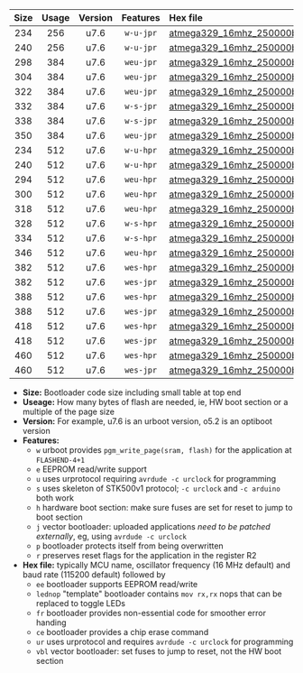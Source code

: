 |Size|Usage|Version|Features|Hex file|
|:-:|:-:|:-:|:-:|:--|
|234|256|u7.6|`w-u-jpr`|[atmega329_16mhz_250000bps_ur_vbl.hex](https://raw.githubusercontent.com/stefanrueger/urboot/main/bootloaders/atmega329/fcpu_16mhz/250000_bps/atmega329_16mhz_250000bps_ur_vbl.hex)|
|240|256|u7.6|`w-u-jpr`|[atmega329_16mhz_250000bps_lednop_ur_vbl.hex](https://raw.githubusercontent.com/stefanrueger/urboot/main/bootloaders/atmega329/fcpu_16mhz/250000_bps/atmega329_16mhz_250000bps_lednop_ur_vbl.hex)|
|298|384|u7.6|`weu-jpr`|[atmega329_16mhz_250000bps_ee_ur_vbl.hex](https://raw.githubusercontent.com/stefanrueger/urboot/main/bootloaders/atmega329/fcpu_16mhz/250000_bps/atmega329_16mhz_250000bps_ee_ur_vbl.hex)|
|304|384|u7.6|`weu-jpr`|[atmega329_16mhz_250000bps_ee_lednop_ur_vbl.hex](https://raw.githubusercontent.com/stefanrueger/urboot/main/bootloaders/atmega329/fcpu_16mhz/250000_bps/atmega329_16mhz_250000bps_ee_lednop_ur_vbl.hex)|
|322|384|u7.6|`weu-jpr`|[atmega329_16mhz_250000bps_ee_lednop_fr_ur_vbl.hex](https://raw.githubusercontent.com/stefanrueger/urboot/main/bootloaders/atmega329/fcpu_16mhz/250000_bps/atmega329_16mhz_250000bps_ee_lednop_fr_ur_vbl.hex)|
|332|384|u7.6|`w-s-jpr`|[atmega329_16mhz_250000bps_vbl.hex](https://raw.githubusercontent.com/stefanrueger/urboot/main/bootloaders/atmega329/fcpu_16mhz/250000_bps/atmega329_16mhz_250000bps_vbl.hex)|
|338|384|u7.6|`w-s-jpr`|[atmega329_16mhz_250000bps_lednop_vbl.hex](https://raw.githubusercontent.com/stefanrueger/urboot/main/bootloaders/atmega329/fcpu_16mhz/250000_bps/atmega329_16mhz_250000bps_lednop_vbl.hex)|
|350|384|u7.6|`weu-jpr`|[atmega329_16mhz_250000bps_ee_lednop_fr_ce_ur_vbl.hex](https://raw.githubusercontent.com/stefanrueger/urboot/main/bootloaders/atmega329/fcpu_16mhz/250000_bps/atmega329_16mhz_250000bps_ee_lednop_fr_ce_ur_vbl.hex)|
|234|512|u7.6|`w-u-hpr`|[atmega329_16mhz_250000bps_ur.hex](https://raw.githubusercontent.com/stefanrueger/urboot/main/bootloaders/atmega329/fcpu_16mhz/250000_bps/atmega329_16mhz_250000bps_ur.hex)|
|240|512|u7.6|`w-u-hpr`|[atmega329_16mhz_250000bps_lednop_ur.hex](https://raw.githubusercontent.com/stefanrueger/urboot/main/bootloaders/atmega329/fcpu_16mhz/250000_bps/atmega329_16mhz_250000bps_lednop_ur.hex)|
|294|512|u7.6|`weu-hpr`|[atmega329_16mhz_250000bps_ee_ur.hex](https://raw.githubusercontent.com/stefanrueger/urboot/main/bootloaders/atmega329/fcpu_16mhz/250000_bps/atmega329_16mhz_250000bps_ee_ur.hex)|
|300|512|u7.6|`weu-hpr`|[atmega329_16mhz_250000bps_ee_lednop_ur.hex](https://raw.githubusercontent.com/stefanrueger/urboot/main/bootloaders/atmega329/fcpu_16mhz/250000_bps/atmega329_16mhz_250000bps_ee_lednop_ur.hex)|
|318|512|u7.6|`weu-hpr`|[atmega329_16mhz_250000bps_ee_lednop_fr_ur.hex](https://raw.githubusercontent.com/stefanrueger/urboot/main/bootloaders/atmega329/fcpu_16mhz/250000_bps/atmega329_16mhz_250000bps_ee_lednop_fr_ur.hex)|
|328|512|u7.6|`w-s-hpr`|[atmega329_16mhz_250000bps.hex](https://raw.githubusercontent.com/stefanrueger/urboot/main/bootloaders/atmega329/fcpu_16mhz/250000_bps/atmega329_16mhz_250000bps.hex)|
|334|512|u7.6|`w-s-hpr`|[atmega329_16mhz_250000bps_lednop.hex](https://raw.githubusercontent.com/stefanrueger/urboot/main/bootloaders/atmega329/fcpu_16mhz/250000_bps/atmega329_16mhz_250000bps_lednop.hex)|
|346|512|u7.6|`weu-hpr`|[atmega329_16mhz_250000bps_ee_lednop_fr_ce_ur.hex](https://raw.githubusercontent.com/stefanrueger/urboot/main/bootloaders/atmega329/fcpu_16mhz/250000_bps/atmega329_16mhz_250000bps_ee_lednop_fr_ce_ur.hex)|
|382|512|u7.6|`wes-hpr`|[atmega329_16mhz_250000bps_ee.hex](https://raw.githubusercontent.com/stefanrueger/urboot/main/bootloaders/atmega329/fcpu_16mhz/250000_bps/atmega329_16mhz_250000bps_ee.hex)|
|382|512|u7.6|`wes-jpr`|[atmega329_16mhz_250000bps_ee_vbl.hex](https://raw.githubusercontent.com/stefanrueger/urboot/main/bootloaders/atmega329/fcpu_16mhz/250000_bps/atmega329_16mhz_250000bps_ee_vbl.hex)|
|388|512|u7.6|`wes-hpr`|[atmega329_16mhz_250000bps_ee_lednop.hex](https://raw.githubusercontent.com/stefanrueger/urboot/main/bootloaders/atmega329/fcpu_16mhz/250000_bps/atmega329_16mhz_250000bps_ee_lednop.hex)|
|388|512|u7.6|`wes-jpr`|[atmega329_16mhz_250000bps_ee_lednop_vbl.hex](https://raw.githubusercontent.com/stefanrueger/urboot/main/bootloaders/atmega329/fcpu_16mhz/250000_bps/atmega329_16mhz_250000bps_ee_lednop_vbl.hex)|
|418|512|u7.6|`wes-hpr`|[atmega329_16mhz_250000bps_ee_lednop_fr.hex](https://raw.githubusercontent.com/stefanrueger/urboot/main/bootloaders/atmega329/fcpu_16mhz/250000_bps/atmega329_16mhz_250000bps_ee_lednop_fr.hex)|
|418|512|u7.6|`wes-jpr`|[atmega329_16mhz_250000bps_ee_lednop_fr_vbl.hex](https://raw.githubusercontent.com/stefanrueger/urboot/main/bootloaders/atmega329/fcpu_16mhz/250000_bps/atmega329_16mhz_250000bps_ee_lednop_fr_vbl.hex)|
|460|512|u7.6|`wes-hpr`|[atmega329_16mhz_250000bps_ee_lednop_fr_ce.hex](https://raw.githubusercontent.com/stefanrueger/urboot/main/bootloaders/atmega329/fcpu_16mhz/250000_bps/atmega329_16mhz_250000bps_ee_lednop_fr_ce.hex)|
|460|512|u7.6|`wes-jpr`|[atmega329_16mhz_250000bps_ee_lednop_fr_ce_vbl.hex](https://raw.githubusercontent.com/stefanrueger/urboot/main/bootloaders/atmega329/fcpu_16mhz/250000_bps/atmega329_16mhz_250000bps_ee_lednop_fr_ce_vbl.hex)|

- **Size:** Bootloader code size including small table at top end
- **Useage:** How many bytes of flash are needed, ie, HW boot section or a multiple of the page size
- **Version:** For example, u7.6 is an urboot version, o5.2 is an optiboot version
- **Features:**
  + `w` urboot provides `pgm_write_page(sram, flash)` for the application at `FLASHEND-4+1`
  + `e` EEPROM read/write support
  + `u` uses urprotocol requiring `avrdude -c urclock` for programming
  + `s` uses skeleton of STK500v1 protocol; `-c urclock` and `-c arduino` both work
  + `h` hardware boot section: make sure fuses are set for reset to jump to boot section
  + `j` vector bootloader: uploaded applications *need to be patched externally*, eg, using `avrdude -c urclock`
  + `p` bootloader protects itself from being overwritten
  + `r` preserves reset flags for the application in the register R2
- **Hex file:** typically MCU name, oscillator frequency (16 MHz default) and baud rate (115200 default) followed by
  + `ee` bootloader supports EEPROM read/write
  + `lednop` "template" bootloader contains `mov rx,rx` nops that can be replaced to toggle LEDs
  + `fr` bootloader provides non-essential code for smoother error handing
  + `ce` bootloader provides a chip erase command
  + `ur` uses urprotocol and requires `avrdude -c urclock` for programming
  + `vbl` vector bootloader: set fuses to jump to reset, not the HW boot section

